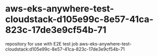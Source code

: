 # aws-eks-anywhere-test-cloudstack-d105e99c-8e57-41ca-823c-17de3e9cf54b-71
repository for use with E2E test job aws-eks-anywhere-test-cloudstack:d105e99c-8e57-41ca-823c-17de3e9cf54b-71
